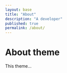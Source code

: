 ```yaml
---
layout: base
title: "About"
description: "A developer"
published: true
permalink: /about/
---
```


# About theme

This theme...
